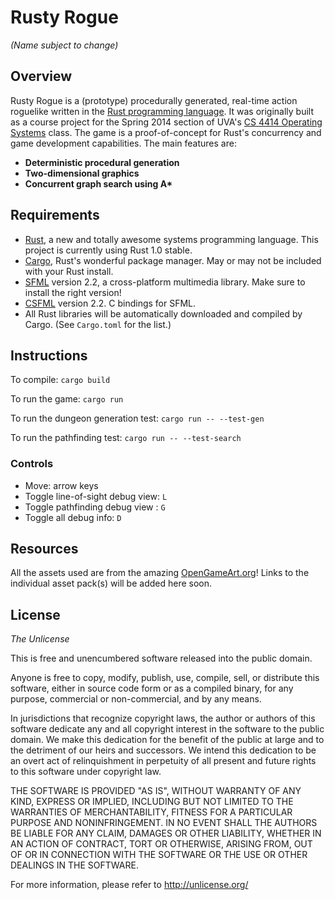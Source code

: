 # Rusty Rogue
_(Name subject to change)_

## Overview

Rusty Rogue is a (prototype) procedurally generated, real-time action roguelike written in the [Rust programming language](http://www.rust-lang.org). It was originally built as a course project for the Spring 2014 section of UVA's [CS 4414 Operating Systems](http://www.rust-class.org) class. The game is a proof-of-concept for Rust's concurrency and game development capabilities. The main features are:

* __Deterministic procedural generation__
* __Two-dimensional graphics__
* __Concurrent graph search using A*__

## Requirements

* [Rust](http://www.rust-lang.org/), a new and totally awesome systems programming language. This project is currently using Rust 1.0 stable.
* [Cargo](http://doc.crates.io/), Rust's wonderful package manager. May or may not be included with your Rust install.
* [SFML](http://www.sfml-dev.org/) version 2.2, a cross-platform multimedia library. Make sure to install the right version!
* [CSFML](http://www.sfml-dev.org/download/csfml/) version 2.2. C bindings for SFML.
* All Rust libraries will be automatically downloaded and compiled by Cargo. (See `Cargo.toml` for the list.)

## Instructions

To compile: `cargo build`

To run the game: `cargo run`

To run the dungeon generation test: `cargo run -- --test-gen`

To run the pathfinding test: `cargo run -- --test-search`

### Controls
* Move: arrow keys
* Toggle line-of-sight debug view: `L`
* Toggle pathfinding debug view : `G`
* Toggle all debug info: `D`


## Resources

All the assets used are from the amazing [OpenGameArt.org](http://opengameart.org/)! Links to the individual asset pack(s) will be added here soon.


## License
_The Unlicense_

This is free and unencumbered software released into the public domain.

Anyone is free to copy, modify, publish, use, compile, sell, or
distribute this software, either in source code form or as a compiled
binary, for any purpose, commercial or non-commercial, and by any
means.

In jurisdictions that recognize copyright laws, the author or authors
of this software dedicate any and all copyright interest in the
software to the public domain. We make this dedication for the benefit
of the public at large and to the detriment of our heirs and
successors. We intend this dedication to be an overt act of
relinquishment in perpetuity of all present and future rights to this
software under copyright law.

THE SOFTWARE IS PROVIDED "AS IS", WITHOUT WARRANTY OF ANY KIND,
EXPRESS OR IMPLIED, INCLUDING BUT NOT LIMITED TO THE WARRANTIES OF
MERCHANTABILITY, FITNESS FOR A PARTICULAR PURPOSE AND NONINFRINGEMENT.
IN NO EVENT SHALL THE AUTHORS BE LIABLE FOR ANY CLAIM, DAMAGES OR
OTHER LIABILITY, WHETHER IN AN ACTION OF CONTRACT, TORT OR OTHERWISE,
ARISING FROM, OUT OF OR IN CONNECTION WITH THE SOFTWARE OR THE USE OR
OTHER DEALINGS IN THE SOFTWARE.

For more information, please refer to <http://unlicense.org/>